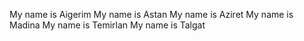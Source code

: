 My name is Aigerim My name is Astan My name is Aziret My name is Madina My name is Temirlan My name is Talgat

